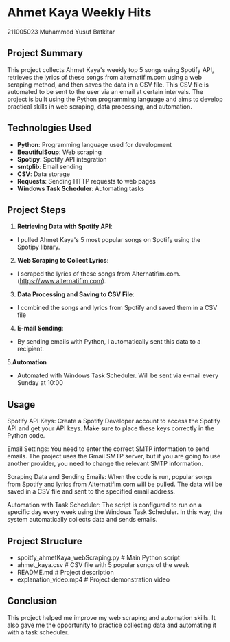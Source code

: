 # Ahmet Kaya Weekly Hits
211005023 Muhammed Yusuf Batkitar

## Project Summary
This project collects Ahmet Kaya's weekly top 5 songs using Spotify API, retrieves the lyrics of these songs from alternatifim.com using a web scraping method, and then saves the data in a CSV file. 
This CSV file is automated to be sent to the user via an email at certain intervals.
The project is built using the Python programming language and aims to develop practical skills in web scraping, data processing, and automation.


## Technologies Used

- **Python**: Programming language used for development
- **BeautifulSoup**: Web scraping
- **Spotipy**: Spotify API integration
- **smtplib**: Email sending
- **CSV**: Data storage
- **Requests**: Sending HTTP requests to web pages
- **Windows Task Scheduler**: Automating tasks


## Project Steps

1. **Retrieving Data with Spotify API**:

- I pulled Ahmet Kaya's 5 most popular songs on Spotify using the Spotipy library.

2. **Web Scraping to Collect Lyrics**:

- I scraped the lyrics of these songs from Alternatifim.com.(https://www.alternatifim.com).

3. **Data Processing and Saving to CSV File**:

- I combined the songs and lyrics from Spotify and saved them in a CSV file

4. **E-mail Sending**:

- By sending emails with Python, I automatically sent this data to a recipient.

5.**Automation**

- Automated with Windows Task Scheduler. Will be sent via e-mail every Sunday at 10:00


## Usage

Spotify API Keys: Create a Spotify Developer account to access the Spotify API and get your API keys. Make sure to place these keys correctly in the Python code.

Email Settings: You need to enter the correct SMTP information to send emails. The project uses the Gmail SMTP server, but if you are going to use another provider, you need to change the relevant SMTP information.

Scraping Data and Sending Emails: When the code is run, popular songs from Spotify and lyrics from Alternatifim.com will be pulled. The data will be saved in a CSV file and sent to the specified email address.

Automation with Task Scheduler: The script is configured to run on a specific day every week using the Windows Task Scheduler. In this way, the system automatically collects data and sends emails.


## Project Structure

- spoitfy_ahmetKaya_webScraping.py    # Main Python script
- ahmet_kaya.csv                      # CSV file with 5 popular songs of the week
- README.md                           # Project description
- explanation_video.mp4               # Project demonstration video


## Conclusion

This project helped me improve my web scraping and automation skills. It also gave me the opportunity to practice collecting data and automating it with a task scheduler.
